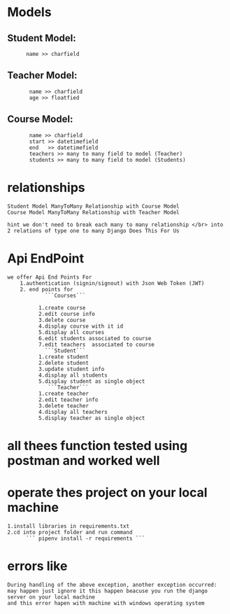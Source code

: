 # Models 
   ## Student Model:
          name >> charfield
   ## Teacher Model:
           name >> charfield
           age >> floatfied
   ## Course Model:
           name >> charfield
           start >> datetimefield
           end   >> datetimefield
           teachers >> many to many field to model (Teacher)
           students >> many to many field to model (Students)
# relationships 
    Student Model ManyToMany Relationship with Course Model 
    Course Model ManyToMany Relationship with Teacher Model
```
hint we don't need to break each many to many relationship </br> into 2 relations of type one to many Django Does This For Us
```
# Api EndPoint
    we offer Api End Points For 
        1.authentication (signin/signout) with Json Web Token (JWT)
        2. end points for 
                ```Courses```
         
              1.create course 
              2.edit course info
              3.delete course 
              4.display course with it id 
              5.display all courses
              6.edit students associated to course
              7.edit teachers  associated to course
                ```Student```
              1.create student
              2.delete student
              3.update student info 
              4.display all students 
              5.display student as single object
                 ```Teacher```
              1.create teacher 
              2.edit teacher info 
              3.delete teacher
              4.display all teachers 
              5.display teacher as single object 
# all thees function tested using postman and worked well 
# operate thes project on your local machine 
    1.install libraries in requirements.txt 
    2.cd into project folder and run command 
          ``` pipenv install -r requirements ```

# errors like 
```
During handling of the above exception, another exception occurred:
may happen just ignore it this happen beacuse you run the django server on your local machine 
and this error hapen with machine with windows operating system
